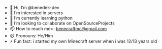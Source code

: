- 👋 Hi, I’m @benedek-dev
- 👀 I’m interested in servers
- 🌱 I’m currently learning python
- 💞️ I’m looking to collaborate on OpenSourceProjects
- 📫 How to reach me>: benecraftmc@gmail.com
- 😄 Pronouns: He/Him
- ⚡ Fun fact: i started my own Minecraft server when i was 12/13 years old

<!---
benedek-dev/benedek-dev is a ✨ special ✨ repository because its `README.md` (this file) appears on your GitHub profile.
You can click the Preview link to take a look at your changes.
--->
